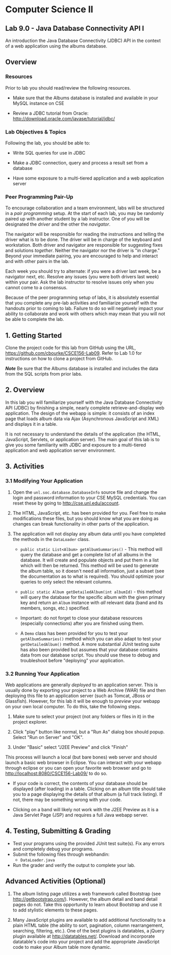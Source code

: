 # Computer Science II
## Lab 9.0 - Java Database Connectivity API I

An introduction the Java Database Connectivity (JDBC) API in the context 
of a web application using the albums database.


## Overview

### Resources

Prior to lab you should read/review the following resources.

*   Make sure that the Albums database is installed and available in
    your MySQL instance on CSE

*   Review a JDBC tutorial from Oracle:  
    <http://download.oracle.com/javase/tutorial/jdbc/>

### Lab Objectives & Topics

Following the lab, you should be able to:        

-   Write SQL queries for use in JDBC

-   Make a JDBC connection, query and process a result set from a
    database

-   Have some exposure to a multi-tiered application and a web
    application server

### Peer Programming Pair-Up

To encourage collaboration and a team environment, labs will be
structured in a *pair programming* setup.  At the start of
each lab, you may be randomly paired up with another student by
a lab instructor.  One of you will be designated the *driver* 
and the other the *navigator*.  

The navigator will be responsible for reading the instructions 
and telling the driver what is to be done.  The driver will be 
in charge of the keyboard and workstation.  Both driver and 
navigator are responsible for suggesting fixes and solutions 
*together*.  Neither the navigator nor the driver is "in charge."  
Beyond your immediate pairing, you are encouraged to help and 
interact and with other pairs in the lab.

Each week you should try to alternate: if you were a driver 
last week, be a navigator next, etc.  Resolve any issues (you 
were both drivers last week) within your pair.  Ask the lab 
instructor to resolve issues only when you cannot come to a 
consensus.  

Because of the peer programming setup of labs, it is absolutely 
essential that you complete any pre-lab activities and familiarize
yourself with the handouts prior to coming to lab.  Failure to do
so will negatively impact your ability to collaborate and work with 
others which may mean that you will not be able to complete the
lab.  

## 1. Getting Started

Clone the project code for this lab from GitHub using the URL,
<https://github.com/cbourke/CSCE156-Lab09>. Refer to Lab 1.0 for
instructions on how to clone a project from GitHub.

***Note*** Be sure that the Albums database is installed and includes
the data from the SQL scripts from prior labs.

## 2. Overview 

In this lab you will familiarize yourself with the Java Database
Connectivity API (JDBC) by finishing a simple, nearly complete
retrieve-and-display web application. The design of the webapp is 
simple: it consists of an index page that loads album data via 
Ajax (Asynchronous JavaScript and XML) and displays it in a table.

It is not necessary to understand the details of the application (the
HTML, JavaScript, Servlets, or application server). The main goal of
this lab is to give you some familiarity with JDBC and exposure to a
multi-tiered application and web application server environment.

## 3. Activities

### 3.1 Modifying Your Application

1.  Open the `unl.soc.database.DatabaseInfo` source file and change 
    the login and password information to your CSE MySQL credentials. 
    You can reset these by going to <http://cse.unl.edu/account>.

2.  The HTML, JavaScript, etc. has been provided for you. Feel free to
    make modifications these files, but you should know what you are
    doing as changes can break functionality in other parts of the
    application.

3.  The application will not display any album data until you have
    completed the methods in the `DataLoader` class.

    -   `public static List<Album> getAlbumSummaries()` - This method 
        will query the database and get a complete list of
        all albums in the database. It will create and populate objects
        and put them in a list which will then be returned. This method
        will be used to generate the album table, so it doesn't need all
        information, just a subset (see the documentation as to what is
        required). You should optimize your queries to only select the
        relevant columns.

    -   `public static Album getDetailedAlbum(int albumId)` - this 
        method will query the database for the specific album
        with the given primary key and return an `Album` instance with *all*
        relevant data (band and its members, songs, etc.) specified.

    -   Important: do not forget to close your database resources
        (especially connections) after you are finished using them.

    -   A `Demo` class has been provided for you to test your 
        `getAlbumSummaries()` method which you can also adapt to 
        test your `getDetailedAlbum()` method.  A more substantial
        JUnit testing suite has also been provided but assumes that 
        your database contains data from our database script.  You 
        should use these to debug and troubleshoot before "deploying" 
        your application.

### 3.2 Running Your Application

Web applications are generally *deployed* to an application server. 
This is usually done by exporting your project to a Web Archive (WAR) 
file and then deploying this file to an application server (such as
Tomcat, JBoss or Glassfish).  However, for this lab it will be enough
to *preview* your webapp on your own local computer.  To do this, 
take the following steps.

1.  Make sure to select your project (not any folders or files in it) 
    in the project explorer.
    
2.  Click "play" button like normal, but a "Run As" dialog box should 
    popup.  Select "Run on Server" and "OK".
    
3.  Under "Basic" select "J2EE Preview" and click "Finish"

This process will launch a local (but bare bones) web server and should
launch a basic web browser in Eclipse.  You can interact with your 
webapp through eclipse or you can open your favorite web browser and 
go to <http://localhost:8080/CSCE156-Lab09/> to do so.

*   If your code is correct, the contents of your database should be
    displayed (after loading) in a table.  Clicking on an album title
    should take you to a page displaying the details of that album 
    (a full track listing).  If not, there may be something wrong with
    your code.
    
*   Clicking on a band will likely not work with the J2EE Preview as it
    is a Java Servlet Page (JSP) and requires a full Java webapp server.     

## 4. Testing, Submitting & Grading

* Test your programs using the provided JUnit test suite(s).  Fix any
errors and completely debug your programs.
* Submit the following files through webhandin:
  * `DataLoader.java`
* Run the grader and verify the output to complete your lab.

## Advanced Activities (Optional)

1.  The album listing page utilizes a web framework called Bootstrap
    (see <http://getbootstrap.com/>). However, the album detail and band
    detail pages do not. Take this opportunity to learn about Bootstrap
    and use it to add stylistic elements to these pages.

2.  Many JavaScript plugins are available to add additional
    functionality to a plain HTML table (the ability to sort,
    pagination, column rearrangement, searching, filtering, etc.). One
    of the best plugins is datatables, a jQuery plugin available at
    <http://datatables.net/>. Download and incorporate datatable's code
    into your project and add the appropriate JavaScript code to make
    your Album table more dynamic.

